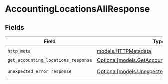 # AccountingLocationsAllResponse


## Fields

| Field                                                                                          | Type                                                                                           | Required                                                                                       | Description                                                                                    |
| ---------------------------------------------------------------------------------------------- | ---------------------------------------------------------------------------------------------- | ---------------------------------------------------------------------------------------------- | ---------------------------------------------------------------------------------------------- |
| `http_meta`                                                                                    | [models.HTTPMetadata](../models/httpmetadata.md)                                               | :heavy_check_mark:                                                                             | N/A                                                                                            |
| `get_accounting_locations_response`                                                            | [Optional[models.GetAccountingLocationsResponse]](../models/getaccountinglocationsresponse.md) | :heavy_minus_sign:                                                                             | Locations                                                                                      |
| `unexpected_error_response`                                                                    | [Optional[models.UnexpectedErrorResponse]](../models/unexpectederrorresponse.md)               | :heavy_minus_sign:                                                                             | Unexpected error                                                                               |